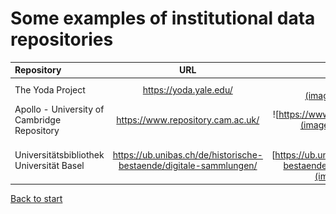 # Some examples of institutional data repositories

| Repository |  URL  | Logo |
| :--------- | :---: | ---: |
| The Yoda Project | <https://yoda.yale.edu/> | ![https://yoda.yale.edu/](images/yoda.png?raw=true)|
| Apollo - University of Cambridge Repository | <https://www.repository.cam.ac.uk/> | ![https://www.repository.cam.ac.uk/](images/apollo.png?raw=true) |
| Universitätsbibliothek Universität Basel | <https://ub.unibas.ch/de/historische-bestaende/digitale-sammlungen/> | ![https://ub.unibas.ch/de/historische-bestaende/digitale-sammlungen/](images/ub.png?raw=true) |

[Back to start](README.md)
